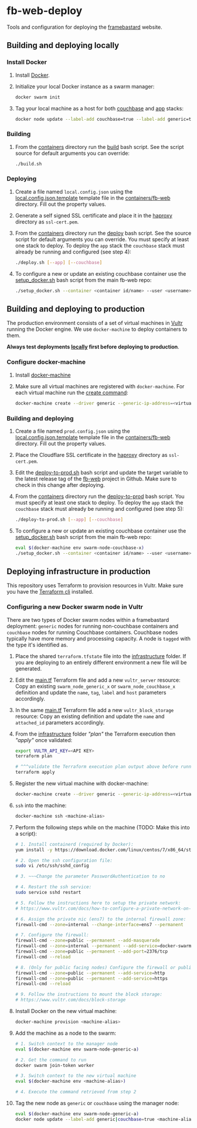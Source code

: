 # fb-web-deploy
Tools and configuration for deploying the [framebastard](https://github.com/rcashie/fb-web) website.

## Building and deploying locally

### Install Docker
1. Install [Docker](https://docs.docker.com/install/).

2. Initialize your local Docker instance as a swarm manager:
    ```sh
    docker swarm init
    ```

3. Tag your local machine as a host for both [couchbase](./containers/stack-couchbase.yml) and [app](./containers/stack-app.yml) stacks:
    ```sh
    docker node update --label-add couchbase=true --label-add generic=true "$(docker node ls -q)"
    ```

### Building

1. From the [containers](./containers) directory run the [build](./containers/build.sh) bash script. See the script source for default arguments you can override:
    ```sh
    ./build.sh
    ```

### Deploying

1. Create a file named `local.config.json` using the [local.config.json.template](./containers/fb-web/local.config.json.template) template file in the [containers/fb-web](./containers/fb-web) directory. Fill out the property values.

2. Generate a self signed SSL certificate and place it in the [haproxy](./containers/haproxy) directory as `ssl-cert.pem`.

3. From the [containers](./containers) directory run the [deploy](./containers/deploy.sh) bash script. See the source script for default arguments you can override. You must specify at least one stack to deploy. To deploy the `app` stack the `couchbase` stack must already be running and configured (see step 4):
    ```sh
    ./deploy.sh [--app] [--couchbase]
    ```

4. To configure a new or update an existing couchbase container use the [setup_docker.sh](https://github.com/rcashie/fb-web/blob/master/couchbase/setup_docker.sh) bash script from the main fb-web repo:
    ```sh
    ./setup_docker.sh --container <container id/name> --user <username> --password <password> --create-fts-indices --create-bkt-indices
    ```

## Building and deploying to production

The production environment consists of a set of virtual machines in [Vultr](https://www.vultr.com/) running the Docker engine. We use `docker-machine` to deploy containers to them.

**Always test deployments [locally](#building-and-deploying-locally) first before deploying to production**.

### Configure docker-machine
1. Install [docker-machine](https://docs.docker.com/machine/install-machine/)

2. Make sure all virtual machines are registered with `docker-machine`. For each virtual machine run the [create command](https://docs.docker.com/machine/drivers/generic):
    ```sh
   docker-machine create --driver generic --generic-ip-address=<virtual machine ip address> --generic-ssh-key <ssh key> <machine-alias>
    ```

### Building and deploying
1. Create a file named `prod.config.json` using the [local.config.json.template](./containers/fb-web/local.config.json.template) template file in the [containers/fb-web](./containers/fb-web) directory. Fill out the property values.

2. Place the Cloudflare SSL certificate in the [haproxy](./containers/haproxy) directory as `ssl-cert.pem`.

3. Edit the [deploy-to-prod.sh](./containers/deploy-to-prod.sh) bash script and update the target variable to the latest release tag of the [fb-web](https://github.com/rcashie/fb-web) project in Github. Make sure to check in this change after deploying.

4. From the [containers](./containers) directory run the [deploy-to-prod](./containers/deploy-to-prod.sh) bash script. You must specify at least one stack to deploy. To deploy the `app` stack the `couchbase` stack must already be running and configured (see step 5):
    ```sh
    ./deploy-to-prod.sh [--app] [--couchbase]
    ```

5. To configure a new or update an existing couchbase container use the [setup_docker.sh](https://github.com/rcashie/fb-web/blob/master/couchbase/setup_docker.sh) bash script from the main fb-web repo:
    ```sh
    eval $(docker-machine env swarm-node-couchbase-x)
    ./setup_docker.sh --container <container id/name> --user <username> --password <password> --create-fts-indices --create-bkt-indices
    ```

## Deploying infrastructure in production
This repository uses Terraform to provision resources in Vultr. Make sure you have the [Terraform cli](https://learn.hashicorp.com/tutorials/terraform/install-cli) installed.

### Configuring a new Docker swarm node in Vultr

There are two types of Docker swarm nodes within a framebastard deployment: `generic` nodes for running non-couchbase containers and `couchbase` nodes for running Couchbase containers. Couchbase nodes typically have more memory and processing capacity. A node is `tagged` with the type it's identified as.

1. Place the shared `terraform.tfstate` file into the [infrastructure](./infrastructure) folder. If you are deploying to an entirely different environment a new file will be generated.

2. Edit the [main.tf](./infrastructure/main.tf) Terraform file and add a new `vultr_server` resource: Copy an existing `swarm_node_generic_x` or `swarm_node_couchbase_x` definition and update the `name`, `tag`, `label` and `host` parameters accordingly.

3. In the same [main.tf](./infrastructure/main.tf) Terraform file add a new `vultr_block_storage` resource: Copy an existing definition and update the `name` and `attached_id` parameters accordingly.

4. From the [infrastructure](./infrastructure) folder _"plan"_ the Terraform execution then _"apply"_ once validated:
    ```sh
    export VULTR_API_KEY=<API KEY>
    terraform plan

    # ^^^validate the Terraform execution plan output above before running the following:
    terraform apply
    ```

5. Register the new virtual machine with docker-machine:
    ```sh
    docker-machine create --driver generic --generic-ip-address=<virtual machine ip address> --generic-ssh-key <ssh key> <machine-alias>
    ```

6. `ssh` into the machine:
    ```sh
    docker-machine ssh <machine-alias>
    ```

7. Perform the following steps while on the machine (TODO: Make this into a script):
    ```sh
    # 1. Install containerd (required by Docker):
    yum install -y https://download.docker.com/linux/centos/7/x86_64/stable/Packages/containerd.io-1.2.6-3.3.el7.x86_64.rpm

    # 2. Open the ssh configuration file:
    sudo vi /etc/ssh/sshd_config

    # 3. ~~~Change the parameter PasswordAuthentication to no

    # 4. Restart the ssh service:
    sudo service sshd restart

    # 5. Follow the instructions here to setup the private network:
    # https://www.vultr.com/docs/how-to-configure-a-private-network-on-centos/

    # 6. Assign the private nic (ens7) to the internal firewall zone:
    firewall-cmd --zone=internal --change-interface=ens7 --permanent

    # 7. Configure the firewall:
    firewall-cmd --zone=public --permanent --add-masquerade             # Allows source NAT
    firewall-cmd --zone=internal --permanent --add-service=docker-swarm # Allows Docker swarm communication
    firewall-cmd --zone=public --permanent --add-port=2376/tcp          # Allows client to remote daemon coms over tls
    firewall-cmd --reload

    # 8. (Only for public facing nodes) Configure the firewall or public facing nodes:
    firewall-cmd --zone=public --permanent --add-service=http
    firewall-cmd --zone=public --permanent --add-service=https
    firewall-cmd --reload

    # 9. Follow the instructions to mount the block storage:
    # https://www.vultr.com/docs/block-storage
    ```

8. Install Docker on the new virtual machine:
    ```sh
    docker-machine provision <machine-alias>
    ```

9. Add the machine as a node to the swarm:
    ```sh
    # 1. Switch context to the manager node
    eval $(docker-machine env swarm-node-generic-a)

    # 2. Get the command to run
    docker swarm join-token worker

    # 3. Switch context to the new virtual machine
    eval $(docker-machine env <machine-alias>)

    # 4. Execute the command retrieved from step 2
    ```

10. Tag the new node as `generic` or `couchbase` using the manager node:
    ```sh
    eval $(docker-machine env swarm-node-generic-a)
    docker node update --label-add generic|couchbase=true <machine-alias>
    ```
